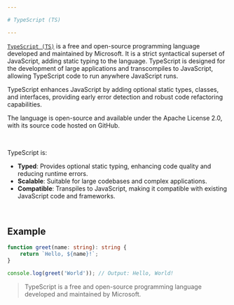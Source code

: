 ```yaml
---

# TypeScript (TS)

---
```


[`TypeScript (TS)`](https://www.typescriptlang.org/) is a free and open-source programming language developed and maintained by Microsoft. It is a strict syntactical superset of JavaScript, adding static typing to the language. TypeScript is designed for the development of large applications and transcompiles to JavaScript, allowing TypeScript code to run anywhere JavaScript runs.

TypeScript enhances JavaScript by adding optional static types, classes, and interfaces, providing early error detection and robust code refactoring capabilities.

The language is open-source and available under the Apache License 2.0, with its source code hosted on GitHub.

<br/>

TypeScript is:

- **Typed**: Provides optional static typing, enhancing code quality and reducing runtime errors.
- **Scalable**: Suitable for large codebases and complex applications.
- **Compatible**: Transpiles to JavaScript, making it compatible with existing JavaScript code and frameworks.

<br/>

## Example

```ts
function greet(name: string): string {
    return `Hello, ${name}!`;
}

console.log(greet('World')); // Output: Hello, World!
```

> TypeScript is a free and open-source programming language developed and maintained by Microsoft.